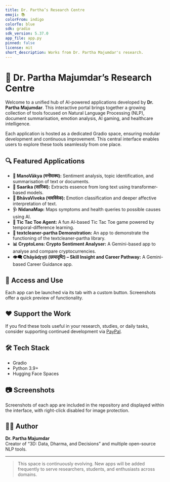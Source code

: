 ```yaml
---
title: Dr. Partha’s Research Centre
emoji: 📚
colorFrom: indigo
colorTo: blue
sdk: gradio
sdk_version: 5.37.0
app_file: app.py
pinned: false
license: mit
short_description: Works from Dr. Partha Majumdar's research.
---
```


# 🧪 Dr. Partha Majumdar’s Research Centre

Welcome to a unified hub of AI-powered applications developed by **Dr. Partha Majumdar**. This interactive portal brings together a growing collection of tools focused on Natural Language Processing (NLP), document summarisation, emotion analysis, AI gaming, and healthcare intelligence.

Each application is hosted as a dedicated Gradio space, ensuring modular development and continuous improvement. This central interface enables users to explore these tools seamlessly from one place.

## 🔍 Featured Applications

- **🧘 ManoVākya (मनॊवाक्य):** Sentiment analysis, topic identification, and summarisation of text or documents.
- **🪷 Saarika (सारिका):** Extracts essence from long text using transformer-based models.
- **🧠 BhāvaViveka (भावविवेक):** Emotion classification and deeper affective interpretation of text.
- **🩺 NidanaMap:** Maps symptoms and health queries to possible causes using AI.
- **🎯 Tic Tac Toe Agent:** A fun AI-based Tic Tac Toe game powered by temporal-difference learning.
- **🧼 textcleaner-partha Demonstration:** An app to demonstrate the functioning of the textcleaner-partha library.
- **📊 CryptoLens: Crypto Sentiment Analyser:** A Gemini-based app to analyse and compare cryptocurrencies.
- **👁️‍🗨️ Chāyādr̥ṣṭi (छायादृष्टि) – Skill Insight and Career Pathway:** A Gemini-based Career Guidance app.

## 🚀 Access and Use

Each app can be launched via its tab with a custom button. Screenshots offer a quick preview of functionality.

## ❤️ Support the Work

If you find these tools useful in your research, studies, or daily tasks, consider supporting continued development via [PayPal](https://www.paypal.com/donate/dummy-link).

## 🛠️ Tech Stack

- Gradio
- Python 3.9+
- Hugging Face Spaces

## 📷 Screenshots

Screenshots of each app are included in the repository and displayed within the interface, with right-click disabled for image protection.

## 👨‍🔬 Author

**Dr. Partha Majumdar**  
Creator of “3D: Data, Dharma, and Decisions” and multiple open-source NLP tools.

---

> This space is continuously evolving. New apps will be added frequently to serve researchers, students, and enthusiasts across domains.